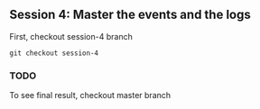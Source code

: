 ## Session 4: Master the events and the logs

First, checkout session-4 branch

```
git checkout session-4
```

### TODO

To see final result, checkout master branch
